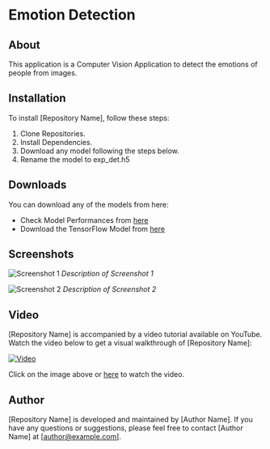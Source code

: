# Emotion Detection

## About

This application is a Computer Vision Application to detect the emotions of people from images.

## Installation

To install [Repository Name], follow these steps:

1. Clone Repositories.
2. Install Dependencies.
3. Download any model following the steps below.
4. Rename the model to exp_det.h5

## Downloads

You can download any of the models from here:

- Check Model Performances from [here](https://github.com/sbk2k1/Emotion-Detection-using-CNN/tree/master/Models/Models%20-%203000%20images)
- Download the TensorFlow Model from [here](https://drive.google.com/drive/u/3/folders/1ilxMnQrnN0PVeVvUYAdzi34BKOIpbJJW)

## Screenshots

![Screenshot 1](screenshots/screenshot1.png)
*Description of Screenshot 1*

![Screenshot 2](screenshots/screenshot2.png)
*Description of Screenshot 2*

## Video

[Repository Name] is accompanied by a video tutorial available on YouTube. Watch the video below to get a visual walkthrough of [Repository Name]:

[![Video](http://img.youtube.com/vi/YOUTUBE_VIDEO_ID/0.jpg)](http://www.youtube.com/watch?v=YOUTUBE_VIDEO_ID)

Click on the image above or [here](http://www.youtube.com/watch?v=YOUTUBE_VIDEO_ID) to watch the video.

## Author

[Repository Name] is developed and maintained by [Author Name]. If you have any questions or suggestions, please feel free to contact [Author Name] at [author@example.com].
